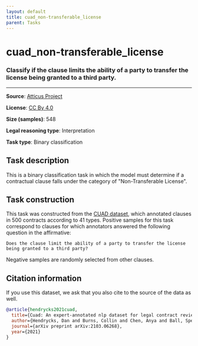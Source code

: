 ```yaml
---
layout: default
title: cuad_non-transferable_license
parent: Tasks
---
```

# cuad_non-transferable_license

### Classify if the clause limits the ability of a party to transfer the license being granted to a third party.
---



**Source**: [Atticus Project](https://www.atticusprojectai.org/cuad>)

**License**: [CC By 4.0](https://creativecommons.org/licenses/by/4.0/)

**Size (samples)**: 548

**Legal reasoning type**: Interpretation

**Task type**: Binary classification

## Task description

This is a binary classification task in which the model must determine if a contractual clause falls under the category of "Non-Transferable License".

## Task construction

This task was constructed from the [CUAD dataset](https://www.atticusprojectai.org/cuad), which annotated clauses in 500 contracts according to 41 types. Positive samples for this task correspond to clauses for which annotators answered the following question in the affirmative:

```text
Does the clause limit the ability of a party to transfer the license being granted to a third party?
```

Negative samples are randomly selected from other clauses.

## Citation information
If you use this dataset, we ask that you also cite to the source of the data as well.

```bib
@article{hendrycks2021cuad,
  title={Cuad: An expert-annotated nlp dataset for legal contract review},
  author={Hendrycks, Dan and Burns, Collin and Chen, Anya and Ball, Spencer},
  journal={arXiv preprint arXiv:2103.06268},
  year={2021}
}
```

